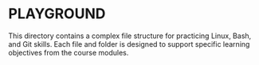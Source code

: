 # PLAYGROUND

This directory contains a complex file structure for practicing Linux, Bash, and Git skills. Each file and folder is designed to support specific learning objectives from the course modules.
